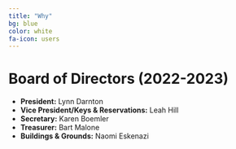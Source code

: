 ```yaml
---
title: "Why"
bg: blue
color: white
fa-icon: users
---
```


# Board of Directors (2022-2023)
- **President:** Lynn Darnton
- **Vice President/Keys & Reservations:** Leah Hill
- **Secretary:** Karen Boemler
- **Treasurer:** Bart Malone
- **Buildings & Grounds:** Naomi Eskenazi
